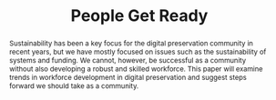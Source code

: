 ---
abstract: Sustainability has been a key focus for the digital preservation community
  in recent years, but we have mostly focused on issues such as the sustainability
  of systems and funding. We cannot, however, be successful as a community without
  also developing a robust and skilled workforce. This paper will examine trends in
  workforce development in digital preservation and suggest steps forward we should
  take as a community.
creators:
- McMeekin, Sharon
date: null
document_url: https://services.phaidra.univie.ac.at/api/object/o:1081732/download
grand_parent: iPRES
institutions: []
keywords: []
landing_page_url: https://phaidra.univie.ac.at/o:1081732
language: eng
layout: publication
license: CC BY 4.0 International
notes_url: null
parent: iPRES 2019
publication_type: paper
size: 252520
slides_url: null
source_name: iPRES
title: 'People Get Ready '
year: 2019
---